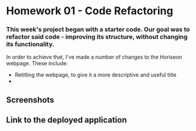 # Homework 01 - Code Refactoring

### This week's project began with a starter code. Our goal was to refactor said code - improving its structure, without changing its functionality.

In order to achieve that, I've made a number of changes to the Horiseon webpage. These include:

- Retitling the webpage, to give it a more descriptive and useful title
-

## Screenshots

## Link to the deployed application
